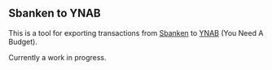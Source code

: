 ## Sbanken to YNAB
This is a tool for exporting transactions from [Sbanken](https://sbanken.no/) to [YNAB](https://www.youneedabudget.com/) (You Need A Budget).

Currently a work in progress.
